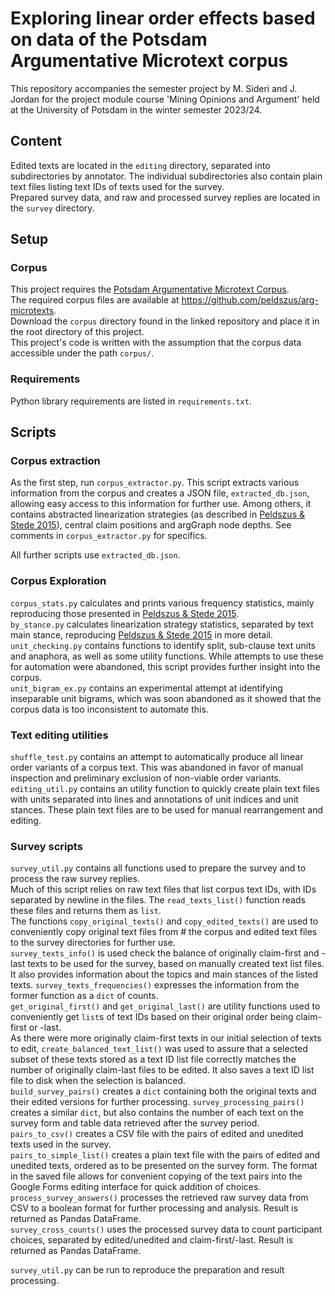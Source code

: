 # Exploring linear order effects based on data of the Potsdam Argumentative Microtext corpus
This repository accompanies the semester project by M. Sideri and J. Jordan for the project module course 'Mining Opinions and Argument' 
held at the University of Potsdam in the winter semester 2023/24.
## Content
Edited texts are located in the `editing` directory, separated into subdirectories by annotator. The individual 
subdirectories also contain plain text files listing text IDs of texts used for the survey.  
Prepared survey data, and raw and processed survey replies are located in the `survey` directory.
## Setup
### Corpus
This project requires the [Potsdam Argumentative Microtext Corpus](https://angcl.ling.uni-potsdam.de/resources/argmicro.html).  
The required corpus files are available at https://github.com/peldszus/arg-microtexts.  
Download the `corpus` directory found in the linked repository and place it in the root directory of this project.  
This project's code is written with the assumption that the corpus data accessible under the path `corpus/`.
### Requirements
Python library requirements are listed in `requirements.txt`.
## Scripts
### Corpus extraction
As the first step, run `corpus_extractor.py`. This script extracts various information from the corpus and creates a 
JSON file, `extracted_db.json`, allowing easy access to this information for further use. Among others, it contains 
abstracted linearization strategies (as described in [Peldszus & Stede 2015](https://peldszus.github.io/files/eca2015-preprint.pdf)), 
central claim positions and argGraph node depths. See comments in `corpus_extractor.py` for specifics.  

All further scripts use `extracted_db.json`.
### Corpus Exploration
`corpus_stats.py` calculates and prints various frequency statistics, mainly reproducing those presented in [Peldszus & Stede 2015](https://peldszus.github.io/files/eca2015-preprint.pdf).  
`by_stance.py` calculates linearization strategy statistics, separated by text main stance, reproducing [Peldszus & Stede 2015](https://peldszus.github.io/files/eca2015-preprint.pdf) 
in more detail.  
`unit_checking.py` contains functions to identify split, sub-clause text units and anaphora, as well as some utility 
functions. While attempts to use these for automation were abandoned, this script provides further insight into the 
corpus.  
`unit_bigram_ex.py` contains an experimental attempt at identifying inseparable unit bigrams, which was soon abandoned 
as it showed that the corpus data is too inconsistent to automate this.  
### Text editing utilities
`shuffle_test.py` contains an attempt to automatically produce all linear order variants of a corpus text. This was 
abandoned in favor of manual inspection and preliminary exclusion of non-viable order variants.  
`editing_util.py` contains an utility function to quickly create plain text files with units separated into lines and 
annotations of unit indices and unit stances. These plain text files are to be used for manual rearrangement and editing.
### Survey scripts
`survey_util.py` contains all functions used to prepare the survey and to process the raw survey replies.  
Much of this script relies on raw text files that list corpus text IDs, with IDs separated by newline in the files. The 
`read_texts_list()` function reads these files and returns them as `list`.  
The functions `copy_original_texts()` and `copy_edited_texts()` are used to conveniently copy original text files from #
the corpus and edited text files to the survey directories for further use.  
`survey_texts_info()` is used check the balance of originally claim-first and -last texts to be used for the survey, 
based on manually created text list files. It also provides information about the topics and main stances of the listed 
texts. `survey_texts_frequencies()` expresses the information from the former function as a `dict` of counts.  
`get_original_first()` and `get_original_last()` are utility functions used to conveniently get `list`s of text IDs 
based on their original order being claim-first or -last.  
As there were more originally claim-first texts in our initial selection of texts to edit, `create_balanced_text_list()` 
was used to assure that a selected subset of these texts stored as a text ID list file correctly matches the number of 
originally claim-last files to be edited. It also saves a text ID list file to disk when the selection is balanced.  
`build_survey_pairs()` creates a `dict` containing both the original texts and their edited versions for further 
processing. `survey_processing_pairs()` creates a similar `dict`, but also contains the number of each text on the 
survey form and table data retrieved after the survey period.  
`pairs_to_csv()` creates a CSV file with the pairs of edited and unedited texts used in the survey.  
`pairs_to_simple_list()` creates a plain text file with the pairs of edited and unedited texts, ordered as to be 
presented on the survey form. The format in the saved file allows for convenient copying of the text pairs into the 
Google Forms editing interface for quick addition of choices.  
`process_survey_answers()` processes the retrieved raw survey data from CSV to a boolean format for further processing 
and analysis. Result is returned as Pandas DataFrame.  
`survey_cross_counts()` uses the processed survey data to count participant choices, separated by edited/unedited and 
claim-first/-last. Result is returned as Pandas DataFrame.  

`survey_util.py` can be run to reproduce the preparation and result processing.